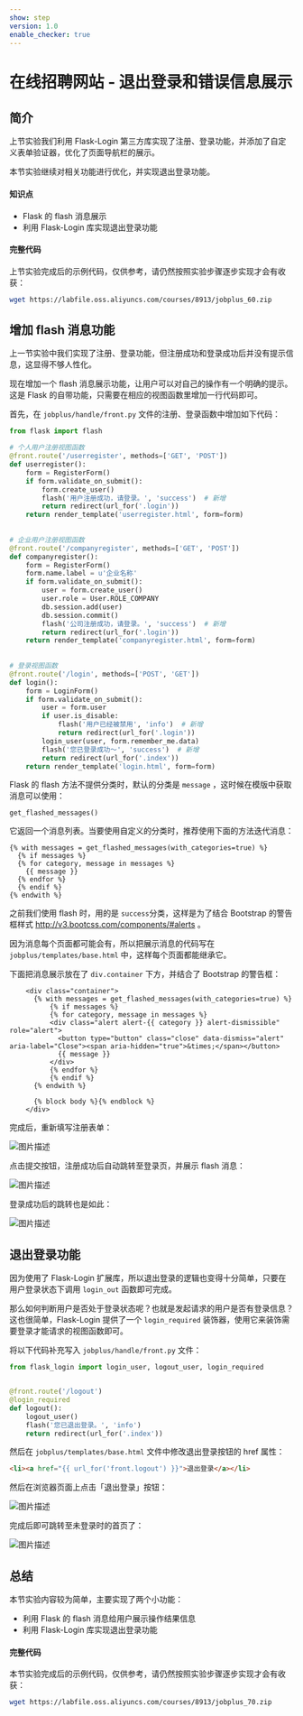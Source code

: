 ```yaml
---
show: step
version: 1.0
enable_checker: true
---
```


# 在线招聘网站 - 退出登录和错误信息展示

## 简介

上节实验我们利用 Flask-Login 第三方库实现了注册、登录功能，并添加了自定义表单验证器，优化了页面导航栏的展示。

本节实验继续对相关功能进行优化，并实现退出登录功能。

#### 知识点

- Flask 的 flash 消息展示
- 利用 Flask-Login 库实现退出登录功能

#### 完整代码

上节实验完成后的示例代码，仅供参考，请仍然按照实验步骤逐步实现才会有收获：

```bash
wget https://labfile.oss.aliyuncs.com/courses/8913/jobplus_60.zip
```

## 增加 flash 消息功能

上一节实验中我们实现了注册、登录功能，但注册成功和登录成功后并没有提示信息，这显得不够人性化。

现在增加一个 flash 消息展示功能，让用户可以对自己的操作有一个明确的提示。这是 Flask 的自带功能，只需要在相应的视图函数里增加一行代码即可。

首先，在 `jobplus/handle/front.py` 文件的注册、登录函数中增加如下代码：

```python
from flask import flash

# 个人用户注册视图函数
@front.route('/userregister', methods=['GET', 'POST'])
def userregister():
    form = RegisterForm()
    if form.validate_on_submit():
        form.create_user()
        flash('用户注册成功，请登录。', 'success')  # 新增
        return redirect(url_for('.login'))
    return render_template('userregister.html', form=form)
        
    
# 企业用户注册视图函数
@front.route('/companyregister', methods=['GET', 'POST'])
def companyregister():
    form = RegisterForm()
    form.name.label = u'企业名称'
    if form.validate_on_submit():
        user = form.create_user()
        user.role = User.ROLE_COMPANY
        db.session.add(user)
        db.session.commit()
        flash('公司注册成功，请登录。', 'success')  # 新增
        return redirect(url_for('.login'))
    return render_template('companyregister.html', form=form)
  
  
# 登录视图函数
@front.route('/login', methods=['POST', 'GET'])
def login():
    form = LoginForm()
    if form.validate_on_submit():
        user = form.user
        if user.is_disable:
            flash('用户已经被禁用', 'info')  # 新增
            return redirect(url_for('.login'))
        login_user(user, form.remember_me.data)
        flash('您已登录成功～', 'success')  # 新增
        return redirect(url_for('.index'))
    return render_template('login.html', form=form)
```

Flask 的 flash 方法不提供分类时，默认的分类是 `message` ，这时候在模版中获取消息可以使用：

```
get_flashed_messages()
```

它返回一个消息列表。当要使用自定义的分类时，推荐使用下面的方法迭代消息：

```jinja2
{% with messages = get_flashed_messages(with_categories=true) %}
  {% if messages %}
  {% for category, message in messages %}
    {{ message }}
  {% endfor %}
  {% endif %}
{% endwith %}
```

之前我们使用 flash 时，用的是 `success`分类，这样是为了结合 Bootstrap 的警告框样式 http://v3.bootcss.com/components/#alerts 。

因为消息每个页面都可能会有，所以把展示消息的代码写在 `jobplus/templates/base.html` 中，这样每个页面都能继承它。

下面把消息展示放在了 `div.container` 下方，并结合了 Bootstrap 的警告框：

```jinja2
    <div class="container">
      {% with messages = get_flashed_messages(with_categories=true) %}
          {% if messages %}
          {% for category, message in messages %}
          <div class="alert alert-{{ category }} alert-dismissible" role="alert">
            <button type="button" class="close" data-dismiss="alert" aria-label="Close"><span aria-hidden="true">&times;</span></button>
            {{ message }}
          </div>
          {% endfor %}
          {% endif %}
      {% endwith %}

      {% block body %}{% endblock %}
    </div>
```

完成后，重新填写注册表单：

![图片描述](https://doc.shiyanlou.com/courses/8913/310176/6f2c59618b5ba4d70d086789e2e2b352-0/wm)

点击提交按钮，注册成功后自动跳转至登录页，并展示 flash 消息：

![图片描述](https://doc.shiyanlou.com/courses/8913/310176/f1aad8e091c701390e8b46f60e614bc5-0/wm)

登录成功后的跳转也是如此：

![图片描述](https://doc.shiyanlou.com/courses/8913/310176/58077fb28b237151e698c5e19b108b8f-0/wm)

## 退出登录功能

因为使用了 Flask-Login 扩展库，所以退出登录的逻辑也变得十分简单，只要在用户登录状态下调用 `login_out` 函数即可完成。

那么如何判断用户是否处于登录状态呢？也就是发起请求的用户是否有登录信息？这也很简单，Flask-Login 提供了一个 `login_required` 装饰器，使用它来装饰需要登录才能请求的视图函数即可。

将以下代码补充写入 `jobplus/handle/front.py` 文件：

```python
from flask_login import login_user, logout_user, login_required


@front.route('/logout')
@login_required
def logout():
    logout_user()
    flash('您已退出登录。', 'info')
    return redirect(url_for('.index'))
```

然后在 `jobplus/templates/base.html` 文件中修改退出登录按钮的 href 属性：

```html
<li><a href="{{ url_for('front.logout') }}">退出登录</a></li>
```

然后在浏览器页面上点击「退出登录」按钮：

![图片描述](https://doc.shiyanlou.com/courses/8913/310176/43a204b56739722b1be5199afcf85ce6-0/wm)

完成后即可跳转至未登录时的首页了：

![图片描述](https://doc.shiyanlou.com/courses/8913/310176/7e9827e10aec89d0c3d0ef8eeaf8a05e-0/wm)

## 总结

本节实验内容较为简单，主要实现了两个小功能：

- 利用 Flask 的 flash 消息给用户展示操作结果信息
- 利用 Flask-Login 库实现退出登录功能

#### 完整代码

本节实验完成后的示例代码，仅供参考，请仍然按照实验步骤逐步实现才会有收获：

```bash
wget https://labfile.oss.aliyuncs.com/courses/8913/jobplus_70.zip
```

